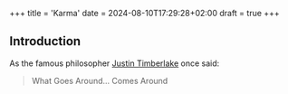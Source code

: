 +++
title = 'Karma'
date = 2024-08-10T17:29:28+02:00
draft = true
+++

## Introduction

As the famous philosopher [Justin Timberlake](https://en.wikipedia.org/wiki/Justin_Timberlake) once said:
> What Goes Around... Comes Around